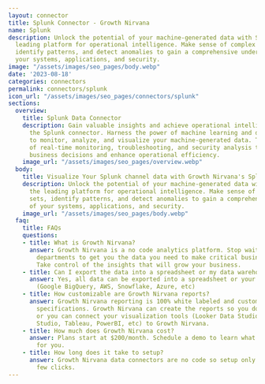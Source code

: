 ```yaml
---
layout: connector
title: Splunk Connector - Growth Nirvana
name: Splunk
description: Unlock the potential of your machine-generated data with Splunk – the
  leading platform for operational intelligence. Make sense of complex data sets,
  identify patterns, and detect anomalies to gain a comprehensive understanding of
  your systems, applications, and security.
image: "/assets/images/seo_pages/body.webp"
date: '2023-08-18'
categories: connectors
permalink: connectors/splunk
icon_url: "/assets/images/seo_pages/connectors/splunk"
sections:
  overview:
    title: Splunk Data Connector
    description: Gain valuable insights and achieve operational intelligence with
      the Splunk connector. Harness the power of machine learning and data analytics
      to monitor, analyze, and visualize your machine-generated data. Take advantage
      of real-time monitoring, troubleshooting, and security analysis to drive better
      business decisions and enhance operational efficiency.
    image_url: "/assets/images/seo_pages/overview.webp"
  body:
    title: Visualize Your Splunk channel data with Growth Nirvana's Splunk Connector
    description: Unlock the potential of your machine-generated data with Splunk –
      the leading platform for operational intelligence. Make sense of complex data
      sets, identify patterns, and detect anomalies to gain a comprehensive understanding
      of your systems, applications, and security.
    image_url: "/assets/images/seo_pages/body.webp"
  faq:
    title: FAQs
    questions:
    - title: What is Growth Nirvana?
      answer: Growth Nirvana is a no code analytics platform. Stop waiting for other
        departments to get you the data you need to make critical business decisions.
        Take control of the insights that will grow your business.
    - title: Can I export the data into a spreadsheet or my data warehouse?
      answer: Yes, all data can be exported into a spreadsheet or your data warehouse
        (Google BigQuery, AWS, Snowflake, Azure, etc)
    - title: How customizable are Growth Nirvana reports?
      answer: Growth Nirvana reporting is 100% white labeled and customized to your
        specifications. Growth Nirvana can create the reports so you don’t have to
        or you can connect your visualization tools (Looker Data Studio/Google Data
        Studio, Tableau, PowerBI, etc) to Growth Nirvana.
    - title: How much does Growth Nirvana cost?
      answer: Plans start at $200/month. Schedule a demo to learn what plan is best
        for you.
    - title: How long does it take to setup?
      answer: Growth Nirvana data connectors are no code so setup only requires a
        few clicks.
---
```

